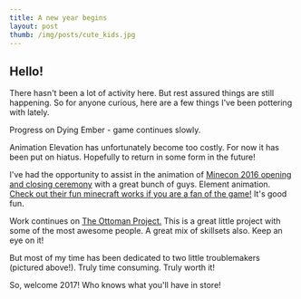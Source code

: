 ```yaml
---
title: A new year begins
layout: post
thumb: /img/posts/cute_kids.jpg
---
```


## Hello!

There hasn't been a lot of activity here. But rest assured things are still happening. So for anyone curious, here are a few things I've been pottering with lately.

Progress on Dying Ember - game continues slowly.

Animation Elevation has unfortunately become too costly. For now it has been put on hiatus. Hopefully to return in some form in the future!

I've had the opportunity to assist in the animation of [Minecon 2016 opening and closing ceremony](https://www.youtube.com/watch?v=z27f6WkDWwk) with a great bunch of guys. Element animation. [Check out their fun minecraft works if you are a fan of the game!](https://www.youtube.com/user/elementanimation) It's good fun.

Work continues on [The Ottoman Project.](http://www.the-ottoman.com/blog/) This is a great little project with some of the most awesome people. A great mix of skillsets also. Keep an eye on it!

But most of my time has been dedicated to two little troublemakers (pictured above!). Truly time consuming. Truly worth it!

So, welcome 2017! Who knows what you'll have in store!
